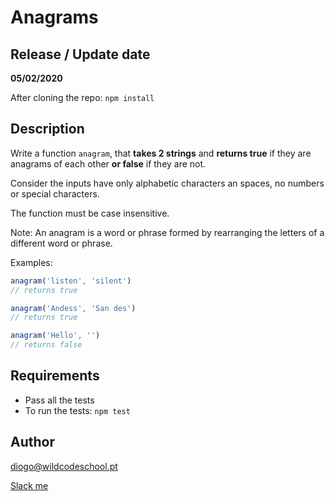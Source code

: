 
# Anagrams

## Release / Update date
**05/02/2020**

After cloning the repo: `npm install`

## Description
Write a function `anagram`, that **takes 2 strings** and **returns true** if they are anagrams of each other **or false** if they are not.

Consider the inputs have only alphabetic characters an spaces, no numbers or special characters.

The function must be case insensitive.

Note: An anagram is a word or phrase formed by rearranging the letters of a different word or phrase.


Examples:
```javascript
anagram('listen', 'silent')
// returns true

anagram('Andess', 'San des')
// returns true

anagram('Hello', '')
// returns false
```

## Requirements
- Pass all the tests
- To run the tests: `npm test`

## Author
diogo@wildcodeschool.pt

[Slack me](https://app.slack.com/client/T6SG2QGG2/GHP34QVV3/user_profile/UHCFSA63T)
